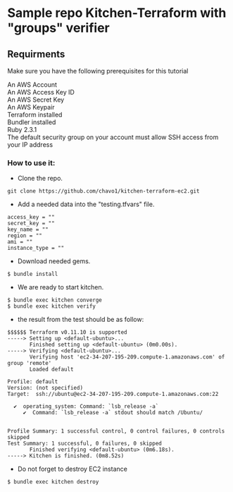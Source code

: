 # Sample repo Kitchen-Terraform with "groups" verifier

## Requirments

Make sure you have the following prerequisites for this tutorial  
  
An AWS Account  
An AWS Access Key ID  
An AWS Secret Key  
An AWS Keypair  
Terraform installed  
Bundler installed  
Ruby 2.3.1  
The default security group on your account must allow SSH access from your IP address

### How to use it:
-   Clone the repo.
```
git clone https://github.com/chavo1/kitchen-terraform-ec2.git
```

- Add a needed data into the "testing.tfvars" file.

```
access_key = ""
secret_key = ""
key_name = ""
region = ""
ami = ""
instance_type = ""
```

- Download needed gems.
```
$ bundle install
```
- We are ready to start kitchen.
```
$ bundle exec kitchen converge
$ bundle exec kitchen verify
```
-   the result from the test should be as follow:
```
$$$$$$ Terraform v0.11.10 is supported
-----> Setting up <default-ubuntu>...
       Finished setting up <default-ubuntu> (0m0.00s).
-----> Verifying <default-ubuntu>...
       Verifying host 'ec2-34-207-195-209.compute-1.amazonaws.com' of group 'remote'
       Loaded default

Profile: default
Version: (not specified)
Target:  ssh://ubuntu@ec2-34-207-195-209.compute-1.amazonaws.com:22

  ✔  operating_system: Command: `lsb_release -a`
     ✔  Command: `lsb_release -a` stdout should match /Ubuntu/


Profile Summary: 1 successful control, 0 control failures, 0 controls skipped
Test Summary: 1 successful, 0 failures, 0 skipped
       Finished verifying <default-ubuntu> (0m6.18s).
-----> Kitchen is finished. (0m8.52s)
```
- Do not forget to destroy EC2 instance
```
$ bundle exec kitchen destroy
```
